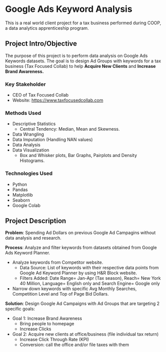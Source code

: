 # Google Ads Keyword Analysis
This is a real world client project for a tax business performed during COOP, a data analytics apprenticeship program.

## Project Intro/Objective
The purpose of this project is to perform data analysis on Google Ads Keywords datasets. The goal is to design Ad Groups with keywords for a tax business (Tax Focused Collab) to help **Acquire New Clients** and **Increase Brand Awareness.**

### Key Stakeholder
* CEO of Tax Focused Collab
* Website: https://www.taxfocusedcollab.com

### Methods Used
* Descriptive Statistics
    * Central Tendency: Median, Mean and Skewness.
* Data Wrangling
* Data Imputation (Handling NAN values)
* Data Analysis
* Data Visualization
     * Box and Whisker plots, Bar Graphs, Pairplots and Density Histograms.

### Technologies Used
* Python
* Pandas
* Matplotlib
* Seaborn
* Google Colab

## Project Description
**Problem**: Spending Ad Dollars on previous Google Ad Campagins without data analysis and research.

**Process**: Analyze and filter keywords from datasets obtained from Google Ads Keyword Planner. 
* Analyze keywords from Competitor website.
  * Data Source: List of keywords with their respective data points from Google Ad Keyword Planner by using H&R Block website.
   * Filters Added: Date Range= Jan-Apr (Tax season), Reach= New York 40 Million, Language= English only and Search Engine= Google only
* Narrow down keywords with specific Avg Monthly Searches, Competition Level and Top of Page Bid Dollars.

**Solution**: Design Google Ad Campaigns with Ad Groups that are targeting 2 specific goals:
  * Goal 1: Increase Brand Awareness
    - Bring people to homepage
    - Increase Clicks
  * Goal 2: Acquire new clients at office/business (file individual tax return)
    - Increase Click Through Rate (KPI)
    - Conversion: call the office and/or file taxes with them
